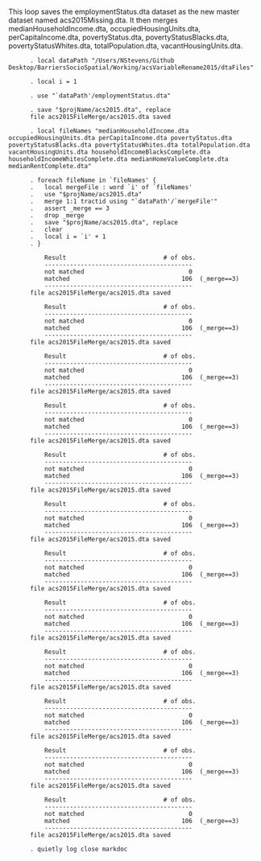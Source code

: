 This loop saves the employmentStatus.dta dataset as the new master
dataset named acs2015Missing.dta. It then merges
medianHouseholdIncome.dta, occupiedHousingUnits.dta,
perCapitaIncome.dta, povertyStatus.dta, povertyStatusBlacks.dta,
povertyStatusWhites.dta, totalPopulation.dta, vacantHousingUnits.dta.

          . local dataPath "/Users/NStevens/Github Desktop/BarriersSocioSpatial/Working/acsVariableRename2015/dtaFiles"

          . local i = 1

          . use "`dataPath'/employmentStatus.dta"

          . save "$projName/acs2015.dta", replace
          file acs2015FileMerge/acs2015.dta saved

          . local fileNames "medianHouseholdIncome.dta occupiedHousingUnits.dta perCapitaIncome.dta povertyStatus.dta povertyStatusBlacks.dta povertyStatusWhites.dta totalPopulation.dta vacantHousingUnits.dta householdIncomeBlacksComplete.dta householdIncomeWhitesComplete.dta medianHomeValueComplete.dta medianRentComplete.dta"

          . foreach fileName in `fileNames' {
          .   local mergeFile : word `i' of `fileNames'
          .   use "$projName/acs2015.dta"
          .   merge 1:1 tractid using "`dataPath'/`mergeFile'"
          .   assert _merge == 3
          .   drop _merge
          .   save "$projName/acs2015.dta", replace
          .   clear
          .   local i = `i' + 1
          . }

              Result                           # of obs.
              -----------------------------------------
              not matched                             0
              matched                               106  (_merge==3)
              -----------------------------------------
          file acs2015FileMerge/acs2015.dta saved

              Result                           # of obs.
              -----------------------------------------
              not matched                             0
              matched                               106  (_merge==3)
              -----------------------------------------
          file acs2015FileMerge/acs2015.dta saved

              Result                           # of obs.
              -----------------------------------------
              not matched                             0
              matched                               106  (_merge==3)
              -----------------------------------------
          file acs2015FileMerge/acs2015.dta saved

              Result                           # of obs.
              -----------------------------------------
              not matched                             0
              matched                               106  (_merge==3)
              -----------------------------------------
          file acs2015FileMerge/acs2015.dta saved

              Result                           # of obs.
              -----------------------------------------
              not matched                             0
              matched                               106  (_merge==3)
              -----------------------------------------
          file acs2015FileMerge/acs2015.dta saved

              Result                           # of obs.
              -----------------------------------------
              not matched                             0
              matched                               106  (_merge==3)
              -----------------------------------------
          file acs2015FileMerge/acs2015.dta saved

              Result                           # of obs.
              -----------------------------------------
              not matched                             0
              matched                               106  (_merge==3)
              -----------------------------------------
          file acs2015FileMerge/acs2015.dta saved

              Result                           # of obs.
              -----------------------------------------
              not matched                             0
              matched                               106  (_merge==3)
              -----------------------------------------
          file acs2015FileMerge/acs2015.dta saved

              Result                           # of obs.
              -----------------------------------------
              not matched                             0
              matched                               106  (_merge==3)
              -----------------------------------------
          file acs2015FileMerge/acs2015.dta saved

              Result                           # of obs.
              -----------------------------------------
              not matched                             0
              matched                               106  (_merge==3)
              -----------------------------------------
          file acs2015FileMerge/acs2015.dta saved

              Result                           # of obs.
              -----------------------------------------
              not matched                             0
              matched                               106  (_merge==3)
              -----------------------------------------
          file acs2015FileMerge/acs2015.dta saved

              Result                           # of obs.
              -----------------------------------------
              not matched                             0
              matched                               106  (_merge==3)
              -----------------------------------------
          file acs2015FileMerge/acs2015.dta saved

          . quietly log close markdoc
